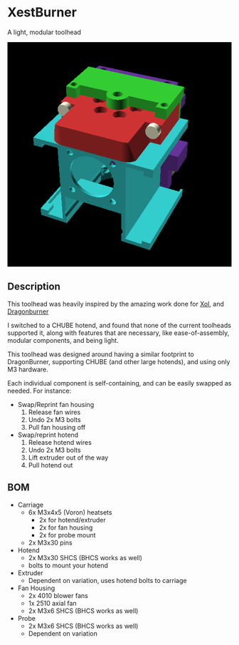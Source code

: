 # XestBurner
 A light, modular toolhead

![image](demo.png)

## Description
 This toolhead was heavily inspired by the amazing work done for  [Xol](https://github.com/Armchair-Heavy-Industries/Xol-Toolhead), and [Dragonburner](https://github.com/chirpy2605/voron/tree/main/V0/Dragon_Burner)

 I switched to a CHUBE hotend, and found that none of the current toolheads supported it, along with features that are necessary, like ease-of-assembly, modular components, and being light.

 This toolhead was designed around having a similar footprint to DragonBurner, supporting CHUBE (and other large hotends), and using only M3 hardware.

 Each individual component is self-containing, and can be easily swapped as needed. For instance:
  - Swap/Reprint fan housing
    1. Release fan wires
    2. Undo 2x M3 bolts
    3. Pull fan housing off
  - Swap/reprint hotend
    1. Release hotend wires
    2. Undo 2x M3 bolts
    3. Lift extruder out of the way
    4. Pull hotend out

## BOM
 - Carriage
   - 6x M3x4x5 (Voron) heatsets
     - 2x for hotend/extruder
     - 2x for fan housing
     - 2x for probe mount
   - 2x M3x30 pins
 - Hotend
   - 2x M3x30 SHCS (BHCS works as well)
   - bolts to mount your hotend
 - Extruder
   - Dependent on variation, uses hotend bolts to carriage
 - Fan Housing
   - 2x 4010 blower fans
   - 1x 2510 axial fan
   - 2x M3x6 SHCS (BHCS works as well)
 - Probe
   - 2x M3x6 SHCS (BHCS works as well)
   - Dependent on variation
